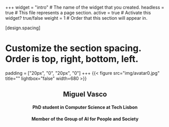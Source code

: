 +++
widget = "intro"  # The name of the widget that you created.
headless = true  # This file represents a page section.
active = true  # Activate this widget? true/false
weight = 1  # Order that this section will appear in.

[design.spacing]
  # Customize the section spacing. Order is top, right, bottom, left.
  padding = ["20px", "0", "20px", "0"]
+++
{{< figure src="img/avatar0.jpg" title="" lightbox="false" width=680 >}}

## <center>Miguel Vasco</center>
#### <center>PhD student in Computer Science at Tech Lisbon</center>
#### <center>Member of the Group of AI for People and Society</center>
